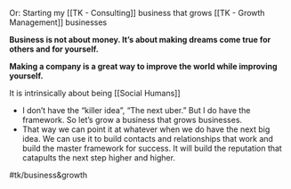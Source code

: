 Or: Starting my [[TK - Consulting]] business that grows [[TK - Growth Management]] businesses

**Business is not about money. It’s about making dreams come true for others and for yourself.**

**Making a company is a great way to improve the world while improving yourself.**

It is intrinsically about being [[Social Humans]]

* I don’t have the “killer idea”, “The next uber.” But I do have the framework. So let’s grow a business that grows businesses.
* That way we can point it at whatever when we do have the next big idea. We can use it to build contacts and relationships that work and build the master framework for success. It will build the reputation that catapults the next step higher and higher.

#tk/business&growth
